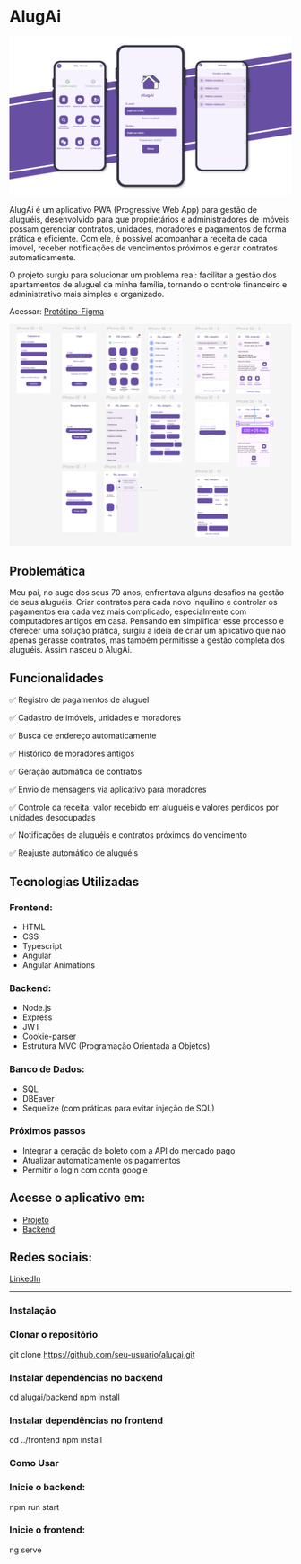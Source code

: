 # AlugAi

![Logo do projeto](public/Mockup.png)

AlugAi é um aplicativo PWA (Progressive Web App) para gestão de aluguéis, desenvolvido para que proprietários e administradores de imóveis possam gerenciar contratos, unidades, moradores e pagamentos de forma prática e eficiente. Com ele, é possível acompanhar a receita de cada imóvel, receber notificações de vencimentos próximos e gerar contratos automaticamente.

O projeto surgiu para solucionar um problema real: facilitar a gestão dos apartamentos de aluguel da minha família, tornando o controle financeiro e administrativo mais simples e organizado.

Acessar: [Protótipo-Figma](https://www.figma.com/proto/mQrRyC6pyGmUaRNn8OqoSF/Untitled?node-id=1-2&t=bZ73T1F2QBSgqHsz-0&scaling=scale-down&content-scaling=fixed&page-id=0%3A1&starting-point-node-id=15%3A1109)

![Potótipo](public/prototipo.png)

## Problemática

Meu pai, no auge dos seus 70 anos, enfrentava alguns desafios na gestão de seus aluguéis. Criar contratos para cada novo inquilino e controlar os pagamentos era cada vez mais complicado, especialmente com computadores antigos em casa. Pensando em simplificar esse processo e oferecer uma solução prática, surgiu a ideia de criar um aplicativo que não apenas gerasse contratos, mas também permitisse a gestão completa dos aluguéis. Assim nasceu o AlugAi.

## Funcionalidades

✅ Registro de pagamentos de aluguel

✅ Cadastro de imóveis, unidades e moradores

✅ Busca de endereço automaticamente

✅ Histórico de moradores antigos

✅ Geração automática de contratos

✅ Envio de mensagens via aplicativo para moradores

✅ Controle da receita: valor recebido em aluguéis e valores perdidos por unidades desocupadas

✅ Notificações de aluguéis e contratos próximos do vencimento

✅ Reajuste automático de aluguéis

## Tecnologias Utilizadas

### Frontend:

- HTML
- CSS
- Typescript
- Angular
- Angular Animations

### Backend:

- Node.js
- Express
- JWT
- Cookie-parser
- Estrutura MVC (Programação Orientada a Objetos)

### Banco de Dados:

- SQL
- DBEaver
- Sequelize (com práticas para evitar injeção de SQL)

### Próximos passos

- Integrar a geração de boleto com a API do mercado pago
- Atualizar automaticamente os pagamentos
- Permitir o login com conta google

## Acesse o aplicativo em:

- [Projeto](https://allesonsales.github.io/alugai)
- [Backend](https://github.com/allesonsales/AlugAi-BE)

## Redes sociais:

[LinkedIn](https://www.linkedin.com/in/allesonsales/)

---

### Instalação

### Clonar o repositório

git clone https://github.com/seu-usuario/alugai.git

### Instalar dependências no backend

cd alugai/backend
npm install

### Instalar dependências no frontend

cd ../frontend
npm install

### Como Usar

### Inicie o backend:

npm run start

### Inicie o frontend:

ng serve
